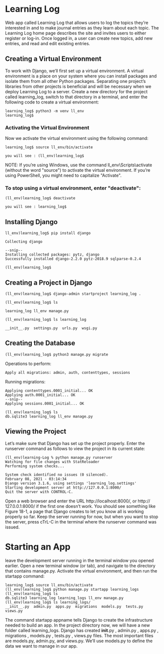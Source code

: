 # Learning Log

Web app called Learning Log that allows users to log the topics they’re interested in and to make journal entries as 
they learn about each topic. The Learning Log home page describes the site and invites users to either register or log-in. 
Once logged in, a user can create new topics, add new entries, and read and edit existing entries.

## Creating a Virtual Environment
To work with Django, we’ll first set up a virtual environment. A virtual environment is a place on your system where 
you can install packages and isolate them from all other Python packages. Separating one project’s libraries from other 
projects is beneficial and will be necessary when we deploy Learning Log to a server.
Create a new directory for the project called learning_log, switch to that directory in a terminal, and enter the 
following code to create a virtual environment:

    learning_log$ python3 -m venv ll_env 
    learning_log$


### Activating the Virtual Environment
Now we activate the virtual environment using the following command:

    learning_log$ source ll_env/bin/activate
    
    you will see : (ll_env)learning_log$

NOTE: If you’re using Windows, use the command ll_env\Scripts\activate (without the word "source") to activate the virtual 
environment. If you’re using PowerShell, you might need to capitalize "Activate".

### To stop using a virtual environment, enter "deactivate":
    
    (ll_env)learning_log$ deactivate

    you will see : learning_log$
    

## Installing Django

    ll_env)learning_log$ pip install django

    Collecting django

    --snip--
    Installing collected packages: pytz, django
    Successfully installed django-2.2.0 pytz-2018.9 sqlparse-0.2.4 

    (ll_env)learning_log$


## Creating a Project in Django

    (ll_env)learning_log$ django-admin startproject learning_log .

    (ll_env)learning_log$ ls

    learning_log ll_env manage.py

    (ll_env)learning_log$ ls learning_log

    __init__.py  settings.py  urls.py  wsgi.py


## Creating the Database

    (ll_env)learning_log$ python3 manage.py migrate 

Operations to perform:
    
    Apply all migrations: admin, auth, contenttypes, sessions

Running migrations:

    Applying contenttypes.0001_initial... OK
    Applying auth.0001_initial... OK
    --snip--
    Applying sessions.0001_initial... OK

    (ll_env)learning_log$ ls
    db.sqlite3 learning_log ll_env manage.py
     

## Viewing the Project
Let’s make sure that Django has set up the project properly. Enter the runserver command as follows to view the project 
in its current state:
    
    (ll_env)learning-Log % python manage.py runserver
    Watching for file changes with StatReloader
    Performing system checks...

    System check identified no issues (0 silenced).
    February 08, 2021 - 03:14:34
    Django version 3.1.6, using settings 'learning_log.settings'
    Starting development server at http://127.0.0.1:8000/
    Quit the server with CONTROL-C. 

Open a web browser and enter the URL http://localhost:8000/, or http:// 127.0.0.1:8000/ if the first one doesn’t work. 
You should see something like Figure 18-1, a page that Django creates to let you know all is working properly so far. 
Keep the server running for now, but when you want to stop the server, press cTrL-C in the terminal where the runserver 
command was issued.

# Starting an App

leave the development server running in the terminal window you opened earlier. Open a new terminal window (or tab), 
and navigate to the directory that contains manage.py. Activate the virtual environment, and then run the startapp 
command:
    
    learning_log$ source ll_env/bin/activate
    (ll_env)learning_log$ python manage.py startapp learning_logs 
    (ll_env)learning_log$ ls
    db.sqlite3 learning_log learning_logs ll_env manage.py
    (ll_env)learning_log$ ls learning_logs/
    __init__.py  admin.py  apps.py  migrations  models.py  tests.py  views.py

The command startapp appname tells Django to create the infrastructure needed to build an app.
In the project directory now, we will have a new folder called learning_logs.
Django has created __init__.py , admin.py , apps.py , migrations , models.py , tests.py , views.py files. 
The most important files are models.py, admin.py, and views.py. We’ll use models.py to define the data we want to 
manage in our app. 
